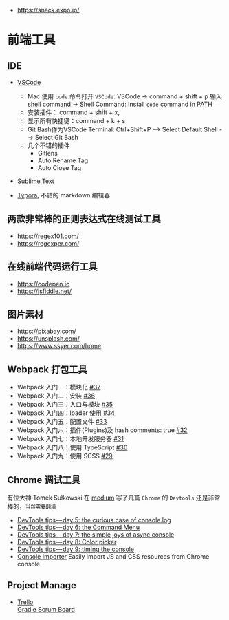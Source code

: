 - https://snack.expo.io/


# 前端工具

## IDE
- [VSCode](https://code.visualstudio.com/)
  - Mac 使用 `code` 命令打开 `VSCode`: VSCode -> command + shift + p 输入 shell command -> Shell Command: Install `code` command in PATH
  - 安装插件： command + shift + x,
  - 显示所有快捷键：command + k + s
  - Git Bash作为VSCode Terminal: Ctrl+Shift+P --> Select Default Shell --> Select Git Bash
  - 几个不错的插件
    - Gitlens
    - Auto Rename Tag
    - Auto Close Tag
    
- [Sublime Text](http://www.sublimetext.com/)

- [Typora](https://typora.io/#download), 不错的 markdown 编辑器

## 两款非常棒的正则表达式在线测试工具
- https://regex101.com/
- https://regexper.com/
## 在线前端代码运行工具
- https://codepen.io
- https://jsfiddle.net/

## 图片素材
- https://pixabay.com/
- https://unsplash.com/
- https://www.ssyer.com/home

## Webpack 打包工具
- Webpack 入门一：模块化 [#37](https://github.com/felix-cao/Blog/issues/37)
- Webpack 入门二：安装 [#36](https://github.com/felix-cao/Blog/issues/36)
- Webpack 入门三：入口与模块 [#35](https://github.com/felix-cao/Blog/issues/35)
- Webpack 入门四：loader 使用 [#34](https://github.com/felix-cao/Blog/issues/34)
- Webpack 入门五：配置文件 [#33](https://github.com/felix-cao/Blog/issues/33)
- Webpack 入门六：插件(Plugins)及 hash comments: true [#32](https://github.com/felix-cao/Blog/issues/32)
- Webpack 入门七：本地开发服务器 [#31](https://github.com/felix-cao/Blog/issues/31)
- Webpack 入门八：使用 TypeScript [#30](https://github.com/felix-cao/Blog/issues/30)
- Webpack 入门九：使用 SCSS [#29](https://github.com/felix-cao/Blog/issues/29)

## Chrome 调试工具
有位大神 Tomek Sułkowski 在 [medium](https://medium.com/@tomsu) 写了几篇 `Chrome` 的 `Devtools` 还是非常棒的，`当然需要翻墙`
- [DevTools tips — day 5: the curious case of console.log](https://medium.com/@tomsu/devtools-tips-day-5-the-curious-case-of-console-log-36bc7e27a97f)
- [DevTools tips — day 6: the Command Menu](https://medium.com/@tomsu/devtools-tips-day-6-thecommand-menu-449eb3966d9)
- [DevTools tips — day 7: the simple joys of async console](https://medium.com/@tomsu/devtools-tips-day-7-the-simple-joys-of-async-console-578f4ce67df4)
- [DevTools tips — day 8: Color picker](https://medium.com/@tomsu/devtools-tips-day-8-color-picker-827f1692bfab)
- [DevTools tips — day 9: timing the console](https://medium.com/@tomsu/devtools-tips-day-8-timing-the-console-19c7bef9325d)
- [Console Importer](https://github.com/pd4d10/console-importer) Easily import JS and CSS resources from Chrome console

## Project Manage
- [Trello](https://trello.com/)
  <br/>[Gradle Scrum Board](https://trello.com/b/oJn8cmj7/gradle-user-guide)
